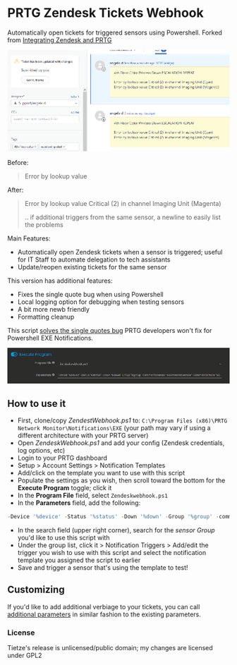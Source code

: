 # PRTG Zendesk Tickets Webhook

Automatically open tickets for triggered sensors using Powershell.  Forked from [Integrating Zendesk and PRTG](https://tietze.io/b/2015/09/08/integrating-zendesk-and-prtg/)

![Zendesk Tickets](./img/tickets.png)

Before:
> Error by lookup value

After:
> Error by lookup value Critical (2) in channel Imaging Unit (Magenta)
>
> .. if additional triggers from the same sensor, a newline to easily list the problems

Main Features:
- Automatically open Zendesk tickets when a sensor is triggered; useful for IT Staff to automate delegation to tech assistants
- Update/reopen existing tickets for the same sensor

This version has additional features:
- Fixes the single quote bug when using Powershell
- Local logging option for debugging when testing sensors
- A bit more newb friendly
- Formatting cleanup

This script [solves the single quotes bug](https://kb.paessler.com/en/topic/75261-single-quote-in-sensor-message-breaks-notification-script) PRTG developers won't fix for Powershell EXE Notifications.

![PRTG Parameters](./img/execute-program.png)

## How to use it
- First, clone/copy *ZendestWebhook.ps1* to: `C:\Program Files (x86)\PRTG Network Monitor\Notifications\EXE` (your path may vary if using a different architecture with your PRTG server)
- Open *ZendeskWebhook.ps1* and add your config (Zendesk credentials, log options, etc)
- Login to your PRTG dashboard
- Setup > Account Settings > Notification Templates
- Add/click on the template you want to use with this script
- Populate the settings as you wish, then scroll toward the bottom for the **Execute Program** toggle; click it
- In the **Program File** field, select `Zendeskwebhook.ps1`
- In the **Parameters** field, add the following:
```powershell
-Device '%device' -Status '%status' -Down '%down' -Group '%group' -commentssensor '%commentssensor' -CommentsProbe '%commentsprobe' -Message ''%message''
```
- In the search field (upper right corner), search for the *sensor Group* you'd like to use this script with
- Under the group list, click it > Notification Triggers > Add/edit the trigger you wish to use with this script and select the notification template you assigned the script to earlier
- Save and trigger a sensor that's using the template to test!

## Customizing
If you'd like to add additional verbiage to your tickets, you can call [additional parameters](https://kb.paessler.com/en/topic/373-what-placeholders-can-i-use-with-prtg) in similar fashion to the existing parameters.

### License
Tietze's release is unlicensed/public domain; my changes are licensed under GPL2
